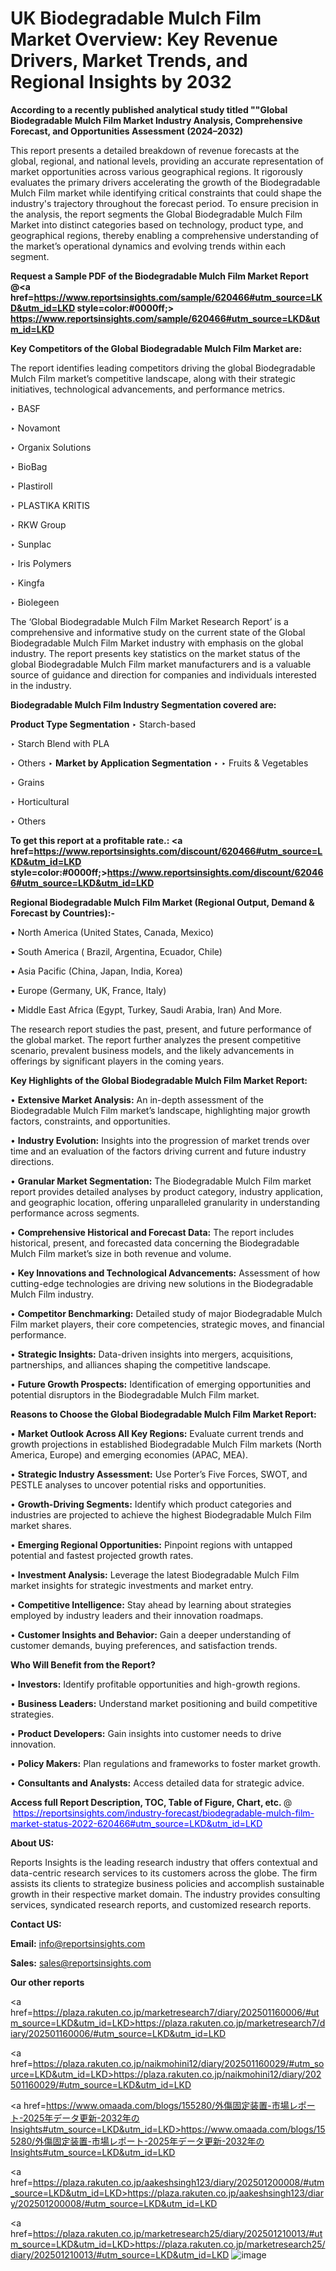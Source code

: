 # UK Biodegradable Mulch Film Market Overview: Key Revenue Drivers, Market Trends, and Regional Insights by 2032

<strong>According to a recently published analytical study titled ""Global Biodegradable Mulch Film Market Industry Analysis, Comprehensive Forecast, and Opportunities Assessment (2024–2032)</strong>

This report presents a detailed breakdown of revenue forecasts at the global, regional, and national levels, providing an accurate representation of market opportunities across various geographical regions. It rigorously evaluates the primary drivers accelerating the growth of the Biodegradable Mulch Film market while identifying critical constraints that could shape the industry's trajectory throughout the forecast period. To ensure precision in the analysis, the report segments the Global Biodegradable Mulch Film Market into distinct categories based on technology, product type, and geographical regions, thereby enabling a comprehensive understanding of the market’s operational dynamics and evolving trends within each segment.

<strong>Request a Sample PDF of the Biodegradable Mulch Film Market Report </strong><strong>@<a href=https://www.reportsinsights.com/sample/620466#utm_source=LKD&utm_id=LKD style=color:#0000ff;> https://www.reportsinsights.com/sample/620466#utm_source=LKD&utm_id=LKD</a></strong></font>

<strong>Key Competitors of the Global Biodegradable Mulch Film Market are:</strong>

The report identifies leading competitors driving the global Biodegradable Mulch Film market’s competitive landscape, along with their strategic initiatives, technological advancements, and performance metrics.

‣ BASF

‣ Novamont

‣ Organix Solutions

‣ BioBag

‣ Plastiroll

‣ PLASTIKA KRITIS

‣ RKW Group

‣ Sunplac

‣ Iris Polymers

‣ Kingfa

‣ Biolegeen

The ‘Global Biodegradable Mulch Film Market Research Report’ is a comprehensive and informative study on the current state of the Global Biodegradable Mulch Film Market industry with emphasis on the global industry. The report presents key statistics on the market status of the global Biodegradable Mulch Film market manufacturers and is a valuable source of guidance and direction for companies and individuals interested in the industry.

<strong>Biodegradable Mulch Film Industry Segmentation covered are:</strong>

<strong>Product Type Segmentation</strong>
‣
Starch-based

‣ Starch Blend with PLA

‣ Others
‣ 
<strong>Market by Application Segmentation</strong>
‣
‣  Fruits & Vegetables

‣ Grains

‣ Horticultural

‣ Others

<strong>To get this report at a profitable rate.: <a href=https://www.reportsinsights.com/discount/620466#utm_source=LKD&utm_id=LKD style=color:#0000ff;>https://www.reportsinsights.com/discount/620466#utm_source=LKD&utm_id=LKD</a></strong></font>

<strong>Regional Biodegradable Mulch Film Market (Regional Output, Demand &amp; Forecast by Countries):-</strong>

• North America (United States, Canada, Mexico)

• South America ( Brazil, Argentina, Ecuador, Chile)

• Asia Pacific (China, Japan, India, Korea)

• Europe (Germany, UK, France, Italy)

• Middle East Africa (Egypt, Turkey, Saudi Arabia, Iran) And More.

The research report studies the past, present, and future performance of the global market. The report further analyzes the present competitive scenario, prevalent business models, and the likely advancements in offerings by significant players in the coming years.

<strong>Key Highlights of the Global Biodegradable Mulch Film Market Report:</strong>

• <strong>Extensive Market Analysis:</strong> An in-depth assessment of the Biodegradable Mulch Film market’s landscape, highlighting major growth factors, constraints, and opportunities.

• <strong>Industry Evolution:</strong> Insights into the progression of market trends over time and an evaluation of the factors driving current and future industry directions.

• <strong>Granular Market Segmentation:</strong> The Biodegradable Mulch Film market report provides detailed analyses by product category, industry application, and geographic location, offering unparalleled granularity in understanding performance across segments.

• <strong>Comprehensive Historical and Forecast Data:</strong> The report includes historical, present, and forecasted data concerning the Biodegradable Mulch Film market’s size in both revenue and volume.

• <strong>Key Innovations and Technological Advancements:</strong> Assessment of how cutting-edge technologies are driving new solutions in the Biodegradable Mulch Film industry.

• <strong>Competitor Benchmarking:</strong> Detailed study of major Biodegradable Mulch Film market players, their core competencies, strategic moves, and financial performance.

• <strong>Strategic Insights:</strong> Data-driven insights into mergers, acquisitions, partnerships, and alliances shaping the competitive landscape.

• <strong>Future Growth Prospects:</strong> Identification of emerging opportunities and potential disruptors in the Biodegradable Mulch Film market.

<strong>Reasons to Choose the Global Biodegradable Mulch Film Market Report:</strong>

• <strong>Market Outlook Across All Key Regions:</strong> Evaluate current trends and growth projections in established Biodegradable Mulch Film markets (North America, Europe) and emerging economies (APAC, MEA).

• <strong>Strategic Industry Assessment:</strong> Use Porter’s Five Forces, SWOT, and PESTLE analyses to uncover potential risks and opportunities.

• <strong>Growth-Driving Segments:</strong> Identify which product categories and industries are projected to achieve the highest Biodegradable Mulch Film market shares.

• <strong>Emerging Regional Opportunities:</strong> Pinpoint regions with untapped potential and fastest projected growth rates.

• <strong>Investment Analysis:</strong> Leverage the latest Biodegradable Mulch Film market insights for strategic investments and market entry.

• <strong>Competitive Intelligence:</strong> Stay ahead by learning about strategies employed by industry leaders and their innovation roadmaps.

• <strong>Customer Insights and Behavior:</strong> Gain a deeper understanding of customer demands, buying preferences, and satisfaction trends.

<strong>Who Will Benefit from the Report?</strong>

• <strong>Investors:</strong> Identify profitable opportunities and high-growth regions.

• <strong>Business Leaders:</strong> Understand market positioning and build competitive strategies.

• <strong>Product Developers:</strong> Gain insights into customer needs to drive innovation.

• <strong>Policy Makers:</strong> Plan regulations and frameworks to foster market growth.

• <strong>Consultants and Analysts:</strong> Access detailed data for strategic advice.
</ul>
<strong>Access full Report Description, TOC, Table of Figure, Chart, etc. </strong>@  <a href=https://reportsinsights.com/industry-forecast/biodegradable-mulch-film-market-status-2022-620466#utm_source=LKD&utm_id=LKD style=color:#0000ff;>https://reportsinsights.com/industry-forecast/biodegradable-mulch-film-market-status-2022-620466#utm_source=LKD&utm_id=LKD</a></font>

<strong><strong>About US</strong>:</strong>

Reports Insights is the leading research industry that offers contextual and data-centric research services to its customers across the globe. The firm assists its clients to strategize business policies and accomplish sustainable growth in their respective market domain. The industry provides consulting services, syndicated research reports, and customized research reports.

<strong>Contact US:</strong>

<p class=""""><b>Email:</b> <a href=mailto:info@reportsinsights.com>info@reportsinsights.com</a></p>
<p class=""""><b>Sales:</b> <a href=mailto:sales@reportsinsights.com>sales@reportsinsights.com</a></p>

<strong>Our other reports</strong>

<a href=https://plaza.rakuten.co.jp/marketresearch7/diary/202501160006/#utm_source=LKD&utm_id=LKD>https://plaza.rakuten.co.jp/marketresearch7/diary/202501160006/#utm_source=LKD&utm_id=LKD</a>

<a href=https://plaza.rakuten.co.jp/naikmohini12/diary/202501160029/#utm_source=LKD&utm_id=LKD>https://plaza.rakuten.co.jp/naikmohini12/diary/202501160029/#utm_source=LKD&utm_id=LKD</a>

<a href=https://www.omaada.com/blogs/155280/外傷固定装置-市場レポート-2025年データ更新-2032年のInsights#utm_source=LKD&utm_id=LKD>https://www.omaada.com/blogs/155280/外傷固定装置-市場レポート-2025年データ更新-2032年のInsights#utm_source=LKD&utm_id=LKD</a>

<a href=https://plaza.rakuten.co.jp/aakeshsingh123/diary/202501200008/#utm_source=LKD&utm_id=LKD>https://plaza.rakuten.co.jp/aakeshsingh123/diary/202501200008/#utm_source=LKD&utm_id=LKD</a>

<a href=https://plaza.rakuten.co.jp/marketresearch25/diary/202501210013/#utm_source=LKD&utm_id=LKD>https://plaza.rakuten.co.jp/marketresearch25/diary/202501210013/#utm_source=LKD&utm_id=LKD</a>
![image](https://github.com/user-attachments/assets/42b959a9-0c2e-4132-8179-c9f65d3583eb)
